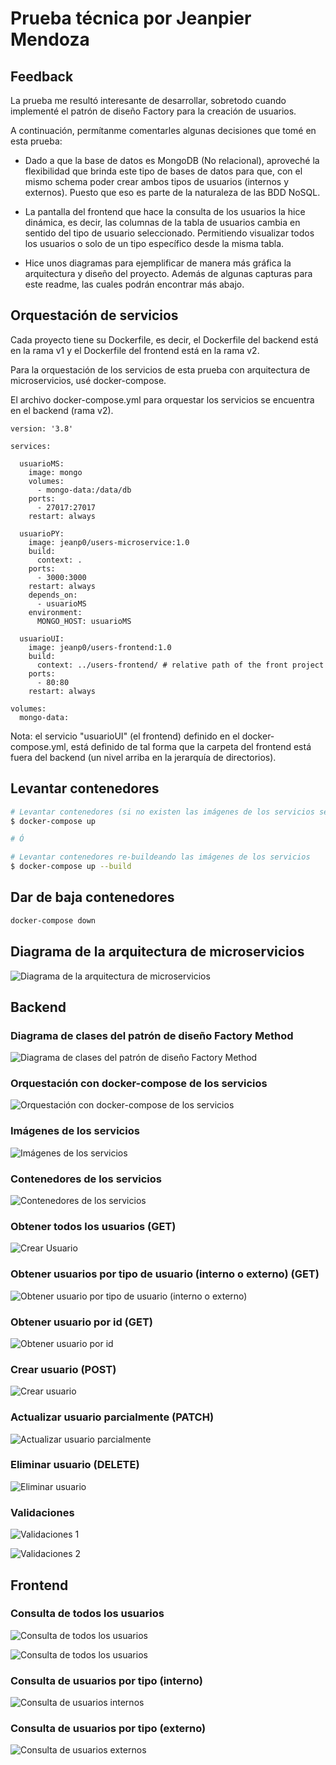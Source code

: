 # Prueba técnica por Jeanpier Mendoza

## Feedback

La prueba me resultó interesante de desarrollar, sobretodo cuando implementé el patrón de diseño Factory para la creación de usuarios.

A continuación, permítanme comentarles algunas decisiones que tomé en esta prueba:

- Dado a que la base de datos es MongoDB (No relacional), aproveché la flexibilidad que brinda este tipo de bases de datos para que, con el mismo schema poder crear ambos tipos de usuarios (internos y externos). Puesto que eso es parte de la naturaleza de las BDD NoSQL.

- La pantalla del frontend que hace la consulta de los usuarios la hice dinámica, es decir, las columnas de la tabla de usuarios cambia en sentido del tipo de usuario seleccionado. Permitiendo visualizar todos los usuarios o solo de un tipo específico desde la misma tabla.

- Hice unos diagramas para ejemplificar de manera más gráfica la arquitectura y diseño del proyecto. Además de algunas capturas para este readme, las cuales podrán encontrar más abajo.

## Orquestación de servicios

Cada proyecto tiene su Dockerfile, es decir, el Dockerfile del backend está en la rama v1 y el Dockerfile del frontend está en la rama v2.

Para la orquestación de los servicios de esta prueba con arquitectura de microservicios, usé docker-compose.

El archivo docker-compose.yml para orquestar los servicios se encuentra en el backend (rama v2).

    version: '3.8'

    services:

      usuarioMS:
        image: mongo
        volumes:
          - mongo-data:/data/db
        ports:
          - 27017:27017
        restart: always

      usuarioPY:
        image: jeanp0/users-microservice:1.0
        build:
          context: .
        ports:
          - 3000:3000
        restart: always
        depends_on:
          - usuarioMS
        environment:
          MONGO_HOST: usuarioMS

      usuarioUI:
        image: jeanp0/users-frontend:1.0
        build:
          context: ../users-frontend/ # relative path of the front project
        ports:
          - 80:80
        restart: always

    volumes:
      mongo-data:

Nota: el servicio "usuarioUI" (el frontend) definido en el docker-compose.yml, está definido de tal forma que la carpeta del frontend está fuera del backend (un nivel arriba en la jerarquía de directorios).

## Levantar contenedores

```bash
# Levantar contenedores (si no existen las imágenes de los servicios se buildean)
$ docker-compose up

# Ó

# Levantar contenedores re-buildeando las imágenes de los servicios
$ docker-compose up --build
```

## Dar de baja contenedores

```bash
docker-compose down
```

## Diagrama de la arquitectura de microservicios

![Diagrama de la arquitectura de microservicios](https://raw.githubusercontent.com/jeanpierm/prueba-gizlo/master/captures/microservices-diagram.png)

## Backend

### Diagrama de clases del patrón de diseño Factory Method

![Diagrama de clases del patrón de diseño Factory Method](https://raw.githubusercontent.com/jeanpierm/prueba-gizlo/master/captures/factory-diagram.png)

### Orquestación con docker-compose de los servicios

![Orquestación con docker-compose de los servicios](https://raw.githubusercontent.com/jeanpierm/prueba-gizlo/master/captures/microservices-running.png)

### Imágenes de los servicios

![Imágenes de los servicios](https://raw.githubusercontent.com/jeanpierm/prueba-gizlo/master/captures/microservices-images.png)

### Contenedores de los servicios

![Contenedores de los servicios](https://raw.githubusercontent.com/jeanpierm/prueba-gizlo/master/captures/microservices-containers.png)

### Obtener todos los usuarios (GET)

![Crear Usuario](https://raw.githubusercontent.com/jeanpierm/prueba-gizlo/master/captures/get-users.png)

### Obtener usuarios por tipo de usuario (interno o externo) (GET)

![Obtener usuario por tipo de usuario (interno o externo)](https://raw.githubusercontent.com/jeanpierm/prueba-gizlo/master/captures/get-users-by-type.png)

### Obtener usuario por id (GET)

![Obtener usuario por id](https://raw.githubusercontent.com/jeanpierm/prueba-gizlo/master/captures/get-user-by-id.png)

### Crear usuario (POST)

![Crear usuario](https://raw.githubusercontent.com/jeanpierm/prueba-gizlo/master/captures/create-user.png)

### Actualizar usuario parcialmente (PATCH)

![Actualizar usuario parcialmente](https://raw.githubusercontent.com/jeanpierm/prueba-gizlo/master/captures/update-user.png)

### Eliminar usuario (DELETE)

![Eliminar usuario](https://raw.githubusercontent.com/jeanpierm/prueba-gizlo/master/captures/delete-user.png)

### Validaciones

![Validaciones 1](https://raw.githubusercontent.com/jeanpierm/prueba-gizlo/master/captures/validation-1.png)

![Validaciones 2](https://raw.githubusercontent.com/jeanpierm/prueba-gizlo/master/captures/validation-2.png)

## Frontend

### Consulta de todos los usuarios

![Consulta de todos los usuarios](https://raw.githubusercontent.com/jeanpierm/prueba-gizlo/master/captures/ui-1.png)

![Consulta de todos los usuarios](https://raw.githubusercontent.com/jeanpierm/prueba-gizlo/master/captures/ui-4.png)

### Consulta de usuarios por tipo (interno)

![Consulta de usuarios internos](https://raw.githubusercontent.com/jeanpierm/prueba-gizlo/master/captures/ui-2.png)

### Consulta de usuarios por tipo (externo)

![Consulta de usuarios externos](https://raw.githubusercontent.com/jeanpierm/prueba-gizlo/master/captures/ui-3.png)
